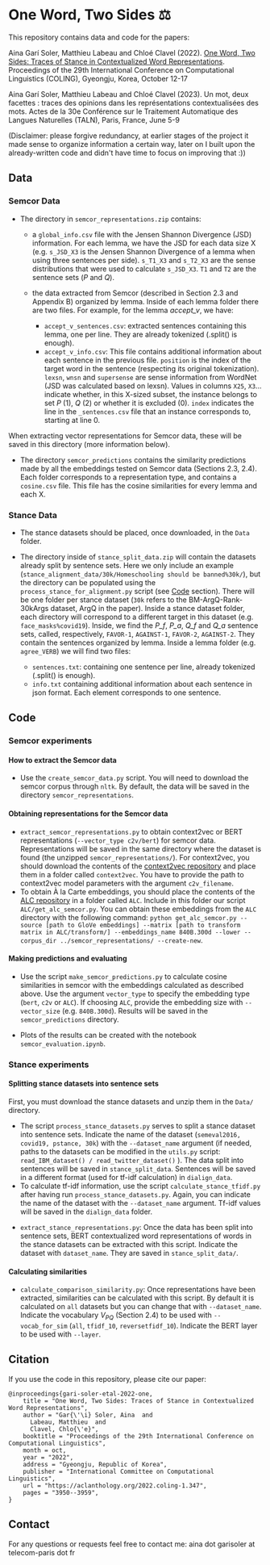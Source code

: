 
# One Word, Two Sides ⚖️

This repository contains data and code for the papers:

Aina Garí Soler, Matthieu Labeau and Chloé Clavel (2022). [One Word, Two Sides: Traces of Stance in Contextualized Word Representations](https://aclanthology.org/2022.coling-1.347/). Proceedings of the 29th International Conference on Computational Linguistics (COLING), Gyeongju, Korea, October 12-17

Aina Garí Soler, Matthieu Labeau and Chloé Clavel (2023). Un mot, deux facettes : traces des opinions dans les représentations contextualisées des mots. Actes de la 30e Conférence sur le Traitement Automatique des Langues Naturelles (TALN), Paris, France, June 5-9


(Disclaimer: please forgive redundancy, at earlier stages of the project it made sense to organize information a certain way, later on I built upon the already-written code and didn't have time to focus on improving that :))

## Data

### Semcor Data

* The directory in ``semcor_representations.zip`` contains:
	- a ``global_info.csv`` file with the Jensen Shannon Divergence (JSD) information. For each lemma, we have the JSD for each data size X (e.g. ``s_JSD_X3`` is the Jensen Shannon Divergence of a lemma when using three sentences per side). ``s_T1_X3`` and ``s_T2_X3`` are the sense distributions that were used to calculate ``s_JSD_X3``. ``T1`` and ``T2`` are the sentence sets (_P_ and _Q_). 
	- the data extracted from Semcor (described in Section 2.3 and Appendix B) organized by lemma. Inside of each lemma folder there are two files. For example, for the lemma *accept_v*, we have:

		- ``accept_v_sentences.csv``: extracted sentences containing this lemma, one per line. They are already tokenized (.split() is enough).
		- ``accept_v_info.csv``: This file contains additional information about each sentence in the previous file. ``position`` is the index of the target word in the sentence (respecting its original tokenization). ``lexsn``, ``wnsn`` and ``supersense`` are sense information from WordNet (JSD was calculated based on lexsn). Values in columns ``X25``, ``X3``... indicate whether, in this X-sized subset, the instance belongs to set *P* (1), *Q* (2) or whether it is excluded (0). ``index`` indicates the line in the ``_sentences.csv`` file that an instance corresponds to, starting at line 0.
	
When extracting vector representations for Semcor data, these will be saved in this directory (more information below).


* The directory ``semcor_predictions`` contains the similarity predictions made by all the embeddings tested on Semcor data (Sections 2.3, 2.4). Each folder corresponds to a representation type, and contains a ``cosine.csv`` file. This file has the cosine similarities for every lemma and each X.


### Stance Data

* The stance datasets should be placed, once downloaded, in the ``Data`` folder.

* The directory inside of ``stance_split_data.zip`` will contain the datasets already split by sentence sets. Here we only include an example (``stance_alignment_data/30k/Homeschooling should be banned%30k/``), but the directory can be populated using the ``process_stance_for_alignment.py`` script (see [Code](##Code) section). There will be one folder per stance dataset (``30k`` refers to the BM-ArgQ-Rank-30kArgs dataset, ArgQ in the paper). Inside a stance dataset folder, each directory will correspond to a different target in this dataset (e.g. ``face_masks%covid19``). Inside, we find the *P_f*, *P_a*, *Q_f* and *Q_a* sentence sets, called, respectively, ``FAVOR-1``, ``AGAINST-1``, ``FAVOR-2``, ``AGAINST-2``. They contain the sentences organized by lemma. Inside a lemma folder (e.g. ``agree_VERB``) we will find two files:
	- ``sentences.txt``: containing one sentence per line, already tokenized (.split() is enough).
	- ``info.txt`` containing additional information about each sentence in json format. Each element corresponds to one sentence.



## Code


### Semcor experiments

#### How to extract the Semcor data
* Use the ``create_semcor_data.py`` script. You will need to download the semcor corpus through ``nltk``. By default, the data will be saved in the directory ``semcor_representations``. 

#### Obtaining representations for the Semcor data

* ``extract_semcor_representations.py`` to obtain context2vec or BERT representations (``--vector_type c2v/bert``) for semcor data. Representations will be saved in the same directory where the dataset is found (the unzipped ``semcor_representations/``). For context2vec, you should download the contents of the [context2vec repository](https://github.com/orenmel/context2vec) and place them in a folder called ``context2vec``. You have to provide the path to context2vec model parameters with the argument ``c2v_filename``.
* To obtain À la Carte embeddings, you should place the contents of the [ALC repository](https://github.com/NLPrinceton/ALaCarte) in a folder called ``ALC``. Include in this folder our script ``ALC/get_alc_semcor.py``. You can obtain these embeddings from the ``ALC`` directory with the following command:
``python get_alc_semcor.py --source [path to GloVe embeddings] --matrix [path to transform matrix in ALC/transform/] --embeddings_name 840B.300d --lower --corpus_dir ../semcor_representations/ --create-new``.   

#### Making predictions and evaluating
* Use the script ``make_semcor_predictions.py`` to calculate cosine similarities in semcor with the embeddings calculated as described above. Use the argument ``vector_type`` to specify the embedding type (``bert``, ``c2v`` or ``ALC``). If choosing ``ALC``, provide the embedding size with ``--vector_size`` (e.g. ``840B.300d``). Results will be saved in the ``semcor_predictions`` directory.

* Plots of the results can be created with the notebook ``semcor_evaluation.ipynb``.

### Stance experiments

#### Splitting stance datasets into sentence sets

First, you must download the stance datasets and unzip them in the ``Data/`` directory.

* The script ``process_stance_datasets.py`` serves to split a stance dataset into sentence sets. Indicate the name of the dataset (``semeval2016, covid19, pstance, 30k``) with the ``--dataset_name`` argument (if needed, paths to the datasets can be modified in the ``utils.py`` script: ``read_IBM_dataset() / read_twitter_dataset()`` ). The data split into sentences will be saved in ``stance_split_data``. Sentences will be saved in a different format (used for tf-idf calculation) in ``dialign_data``.
* To calculate tf-idf information, use the script ``calculate_stance_tfidf.py`` after having run ``process_stance_datasets.py``. Again, you can indicate the name of the dataset with the ``--dataset_name`` argument. Tf-idf values will be saved in the ``dialign_data`` folder.


- ``extract_stance_representations.py``: Once the data has been split into sentence sets, BERT contextualized word representations of words in the stance datasets can be extracted with this script. Indicate the dataset with ``dataset_name``. They are saved in ``stance_split_data/``.

#### Calculating similarities
- ``calculate_comparison_similarity.py``: Once representations have been extracted, similarities can be calculated with this script. By default it is calculated on ``all`` datasets but you can change that with ``--dataset_name``. Indicate the vocabulary *V<sub>PQ</sub>* (Section 2.4) to be used with ``--vocab_for_sim`` (``all``, ``tfidf_10``, ``reversetfidf_10``). Indicate the BERT layer to be used with ``--layer``.


## Citation

If you use the code in this repository, please cite our paper:

```
@inproceedings{gari-soler-etal-2022-one,
    title = "One Word, Two Sides: Traces of Stance in Contextualized Word Representations",
    author = "Gar{\'\i} Soler, Aina  and
      Labeau, Matthieu  and
      Clavel, Chlo{\'e}",
    booktitle = "Proceedings of the 29th International Conference on Computational Linguistics",
    month = oct,
    year = "2022",
    address = "Gyeongju, Republic of Korea",
    publisher = "International Committee on Computational Linguistics",
    url = "https://aclanthology.org/2022.coling-1.347",
    pages = "3950--3959",
}

```


## Contact

For any questions or requests feel free to contact me: aina dot garisoler at telecom-paris dot fr


